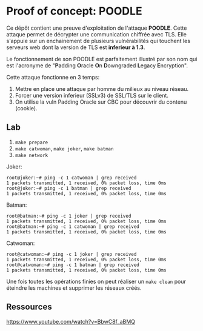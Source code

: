 # Proof of concept: POODLE

Ce dépôt contient une preuve d'exploitation de l'attaque **POODLE**. Cette
attaque permet de décrypter une communication chiffrée avec TLS. Elle s'appuie
sur un enchainement de plusieurs vulnérabilités qui touchent les serveurs web
dont la version de TLS est **inferieur à 1.3**.

Le fonctionnement de son POODLE est parfaitement illustré par son nom qui est
l'acronyme de "**P**adding **O**racle **O**n **D**owngraded **L**egacy
**E**ncryption".

Cette attaque fonctionne en 3 temps:
1. Mettre en place une attaque par homme du milieux au niveau réseau.
2. Forcer une version inferieur (SSLv3) de SSL/TLS sur le client.
3. On utilise la vuln Padding Oracle sur CBC pour découvrir du contenu (cookie).

## Lab

1. `make prepare`
2. `make catwoman`, `make joker`, `make batman`
3. `make network`

Joker:
```
root@joker:~# ping -c 1 catwoman | grep received
1 packets transmitted, 1 received, 0% packet loss, time 0ms
root@joker:~# ping -c 1 batman | grep received
1 packets transmitted, 1 received, 0% packet loss, time 0ms
```

Batman:
```
root@batman:~# ping -c 1 joker | grep received
1 packets transmitted, 1 received, 0% packet loss, time 0ms
root@batman:~# ping -c 1 catwoman | grep received
1 packets transmitted, 1 received, 0% packet loss, time 0ms
```

Catwoman:
```
root@catwoman:~# ping -c 1 joker | grep received
1 packets transmitted, 1 received, 0% packet loss, time 0ms
root@catwoman:~# ping -c 1 batman | grep received
1 packets transmitted, 1 received, 0% packet loss, time 0ms
```


Une fois toutes les opérations finies on peut réaliser un `make clean` pour
éteindre les machines et supprimer les réseaux créés.

## Ressources

https://www.youtube.com/watch?v=BbwC8f_aBMQ
